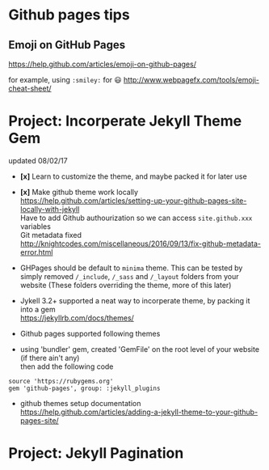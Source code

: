 # Github pages tips
## Emoji on GitHub Pages
https://help.github.com/articles/emoji-on-github-pages/

for example, using `:smiley:` for :smiley:
http://www.webpagefx.com/tools/emoji-cheat-sheet/

# Project: Incorperate Jekyll Theme Gem
updated 08/02/17

- **[x]** Learn to customize the theme, and maybe packed it for later use
- **[x]** Make github theme work locally  
https://help.github.com/articles/setting-up-your-github-pages-site-locally-with-jekyll  
Have to add Github authourization so we can access `site.github.xxx` variables  
Git metadata fixed  
http://knightcodes.com/miscellaneous/2016/09/13/fix-github-metadata-error.html  

- GHPages should be default to `minima` theme. This can be tested by simply removed `/_include`, `/_sass` and `/_layout` folders from your website (These folders overriding the theme, more of this later)
- Jykell 3.2+ supported a neat way to incorperate theme, by packing it into a gem  
https://jekyllrb.com/docs/themes/
- Github pages supported following themes
- using 'bundler' gem, created 'GemFile' on the root level of your website (if there ain't any)  
then add the following code

```
source 'https://rubygems.org'
gem 'github-pages', group: :jekyll_plugins
```
- github themes setup documentation  
https://help.github.com/articles/adding-a-jekyll-theme-to-your-github-pages-site/

# Project: Jekyll Pagination 